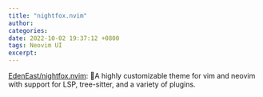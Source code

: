 ```yaml
---
title: "nightfox.nvim"
author: 
categories: 
date: 2022-10-02 19:37:12 +0800
tags: Neovim UI
excerpt: 
---
```



[EdenEast/nightfox.nvim](https://github.com/EdenEast/nightfox.nvim): 🦊A highly customizable theme for vim and neovim with support for LSP, tree-sitter, and a variety of plugins.

